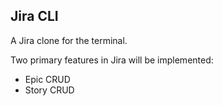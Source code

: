 ## Jira CLI
A Jira clone for the terminal.

Two primary features in Jira will be implemented:

*  Epic CRUD
*  Story CRUD
